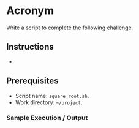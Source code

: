 # Acronym

Write a script to complete the following challenge.

## Instructions

- 

## Prerequisites

- Script name: `square_root.sh`.
- Work directory: `~/project`.

### Sample Execution / Output
